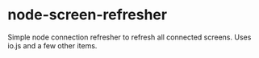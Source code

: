 # node-screen-refresher
Simple node connection refresher to refresh all connected screens. Uses io.js and a few other items.
